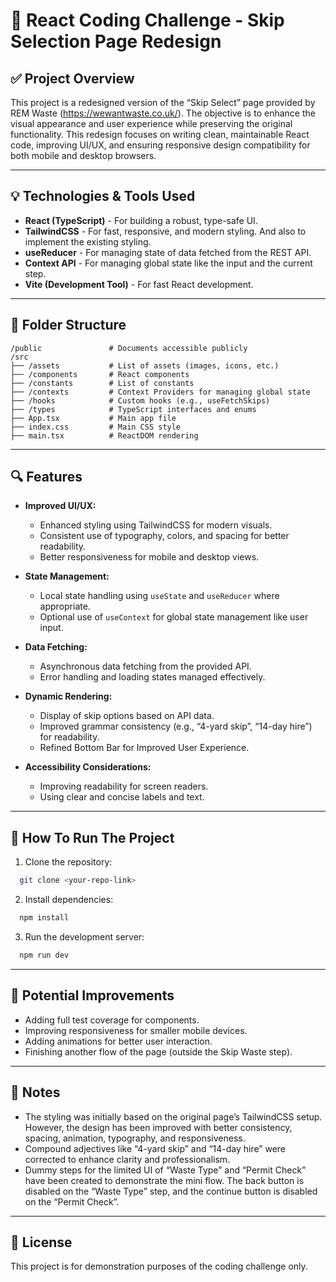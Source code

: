 # 📌 React Coding Challenge - Skip Selection Page Redesign

## ✅ Project Overview

This project is a redesigned version of the “Skip Select” page provided by REM Waste (https://wewantwaste.co.uk/). The objective is to enhance the visual appearance and user experience while preserving the original functionality. This redesign focuses on writing clean, maintainable React code, improving UI/UX, and ensuring responsive design compatibility for both mobile and desktop browsers.

---

## 💡 Technologies & Tools Used

- **React (TypeScript)** - For building a robust, type-safe UI.
- **TailwindCSS** - For fast, responsive, and modern styling. And also to implement the existing styling.
- **useReducer** - For managing state of data fetched from the REST API.
- **Context API** - For managing global state like the input and the current step.
- **Vite (Development Tool)** - For fast React development.

---

## 📁 Folder Structure

```
/public               # Documents accessible publicly
/src
├── /assets           # List of assets (images, icons, etc.)
├── /components       # React components
├── /constants        # List of constants
├── /contexts         # Context Providers for managing global state
├── /hooks            # Custom hooks (e.g., useFetchSkips)
├── /types            # TypeScript interfaces and enums
├── App.tsx           # Main app file
├── index.css         # Main CSS style
├── main.tsx          # ReactDOM rendering
```

---

## 🔍 Features

- **Improved UI/UX:**

  - Enhanced styling using TailwindCSS for modern visuals.
  - Consistent use of typography, colors, and spacing for better readability.
  - Better responsiveness for mobile and desktop views.

- **State Management:**

  - Local state handling using `useState` and `useReducer` where appropriate.
  - Optional use of `useContext` for global state management like user input.

- **Data Fetching:**

  - Asynchronous data fetching from the provided API.
  - Error handling and loading states managed effectively.

- **Dynamic Rendering:**

  - Display of skip options based on API data.
  - Improved grammar consistency (e.g., “4-yard skip”, “14-day hire”) for readability.
  - Refined Bottom Bar for Improved User Experience.

- **Accessibility Considerations:**
  - Improving readability for screen readers.
  - Using clear and concise labels and text.

---

## 📌 How To Run The Project

1. Clone the repository:

```bash
  git clone <your-repo-link>
```

2. Install dependencies:

```bash
  npm install
```

3. Run the development server:

```bash
  npm run dev
```

---

## 📌 Potential Improvements

- Adding full test coverage for components.
- Improving responsiveness for smaller mobile devices.
- Adding animations for better user interaction.
- Finishing another flow of the page (outside the Skip Waste step).

---

## 📌 Notes

- The styling was initially based on the original page’s TailwindCSS setup. However, the design has been improved with better consistency, spacing, animation, typography, and responsiveness.
- Compound adjectives like “4-yard skip” and “14-day hire” were corrected to enhance clarity and professionalism.
- Dummy steps for the limited UI of “Waste Type” and “Permit Check” have been created to demonstrate the mini flow. The back button is disabled on the “Waste Type” step, and the continue button is disabled on the “Permit Check”.

---

## 📌 License

This project is for demonstration purposes of the coding challenge only.
